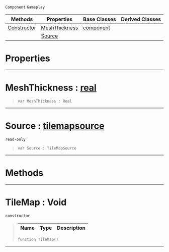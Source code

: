  `Component` `Gameplay`



|Methods|Properties|Base Classes|Derived Classes|
|---|---|---|---|
|[ Constructor](https://github.com/dragonCASTjosh/PlasmaDocs/blob/master/code_reference/class_reference/tilemap.markdown#tilemap-void)|[ MeshThickness](https://github.com/dragonCASTjosh/PlasmaDocs/blob/master/code_reference/class_reference/tilemap.markdown#meshthickness-plasma-engin)|[component](https://github.com/dragonCASTjosh/PlasmaDocs/blob/master/code_reference/class_reference/component.markdown)| |
| |[ Source](https://github.com/dragonCASTjosh/PlasmaDocs/blob/master/code_reference/class_reference/tilemap.markdown#source-plasma-engine-docum)| | |


 #  Properties


---  
 #  MeshThickness : [real](https://github.com/dragonCASTjosh/PlasmaDocs/blob/master/code_reference/lightning_base_types/real.markdown)

> 
> ``` lang=cpp, name=Lightning
> var MeshThickness : Real


---  
 #  Source : [tilemapsource](https://github.com/dragonCASTjosh/PlasmaDocs/blob/master/code_reference/class_reference/tilemapsource.markdown)

 `read-only`

> 
> ``` lang=cpp, name=Lightning
> var Source : TileMapSource


---  
 #  Methods


---  
 #  TileMap : Void

 `constructor`

> 
> |Name|Type|Description|
> |---|---|---|
> ``` lang=cpp, name=Lightning
> function TileMap()
> ``` 


---  
 

 